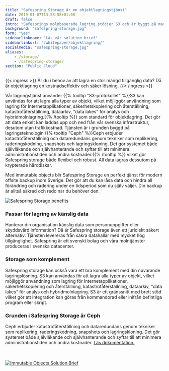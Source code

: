 ```yaml
---
title: "Safespring Storage är en objektlagringstjänst"
date: 2019-01-07T13:58:58+01:00
draft: false
intro: "Safesprings molnbaserade lagring stödjer S3 och är byggt på marknadsledande lagringsteknologin Ceph."
background: "safespring-storage.jpg"
form: "yes"
sidebarlinkname: "Läs vår solution brief"
sidebarlinkurl: "/whitepaper/objektlagring/"
socialmedia: "safespring-storage.jpg"
aliases:
    - /storage/
    - /safespring-storage/
section: "Public Cloud"
---
```


{{< ingress >}}
Är du i behov av att lagra en stor mängd tillgänglig data? Då är objektlagring en kostnadseffektiv och säker lösning.
{{< /ingress >}}

Vår lagringstjänst använder {{% tooltip "S3-protokollet" %}}S3 kan användas för att lagra alla typer av objekt, vilket möjliggör användning som lagring för Internetapplikationer, säkerhetskopiering och återställning, katastrofåterställning, dataarkiv, "data lakes" för analys och hybridmolnlagring.{{% /tooltip %}} som standard för objektlagring. Det gör att data enkelt kan laddas upp och ned från vår svenska infrastruktur, desutom utan trafikkostnad. Tjänsten är i grunden byggd på lagringsteknologin {{% tooltip "Ceph" %}}Ceph erbjuder katastrofåterställning och dataredundans genom tekniker som replikering, raderingskodning, snapshots och lagringskloning. Det gör systemet både självläkande och självhanterande och syftar till att minimera administrationstiden och andra kostnader.{{% /tooltip %}} vilket gör Safespring storage både flexibel och robust.  All data lagras dessutom på krypterade hårddiskar.

 Med immutable objects blir Safespring Storage en perfekt tjänst för modern offsite backup inom Sverige. Det gör att du kan låsa data och hindra all förändring och radering under en tidsperiod som du själv väljer. Din backup är alltså säkrad och redo när du behöver den.

![Safespring Storage benefits](/img/safespring-storage-key-points.svg)

### Passar för lagring av känslig data
Hanterar din organisation känslig data som personuppgifter eller skyddsvärd information? Då är Safespring storage även ett juridiskt säkert alternativ. Tjänsten levereras från säkra datahallar med mycket hög tillgänglighet. Safespring är ett svenskt bolag och våra molntjänster produceras i svenska datacenter.

### Storage som komplement
Safespring storage kan också vara ett bra komplement med din nuvarande lagringslösning. S3 kan användas för att lagra alla typer av objekt, vilket möjliggör användning som lagring för Internetapplikationer, säkerhetskopiering och återställning, katastrofåterställning, dataarkiv, "data lakes" för analys och hybridmolnlagring. S3 är ett gränssnitt med brett stöd vilket gör att integration kan göras från kommandorad eller inifrån befintliga program eller skript.

### Grunden i Safespring Storage är Ceph
Ceph erbjuder katastrofåterställning och dataredundans genom tekniker som replikering, raderingskodning, snapshots och lagringskloning. Det gör systemet både självläkande och självhanterande och syftar till att minimera administrationstiden och andra kostnader. [Läs dokumentation.](https://docs.safespring.com/storage/generalinfo/)

<br><br>
<a href="/whitepaper/immutable-storage"><img alt="Immutable Objects Solution Brief" src="/img//blogg/socialmedia/safespring_social_38.gif"></a>
